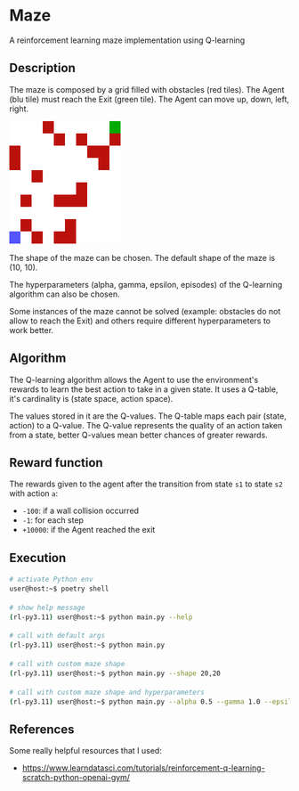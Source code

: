 # Maze

A reinforcement learning maze implementation using Q-learning

## Description

The maze is composed by a grid filled with obstacles (red tiles). The Agent (blu tile) must reach the Exit (green tile).
The Agent can move up, down, left, right.

<kbd>
<img src="docs/maze.png" alt="maze" />
</kbd>

The shape of the maze can be chosen. The default shape of the maze is (10, 10).

The hyperparameters (alpha, gamma, epsilon, episodes) of the Q-learning algorithm can also be chosen.

Some instances of the maze cannot be solved (example: obstacles do not allow to reach the Exit) and others require different hyperparameters to work better.

## Algorithm

The Q-learning algorithm allows the Agent to use the environment's rewards to learn the best action to take in a given state.
It uses a Q-table, it's cardinality is (state space, action space).

The values stored in it are the Q-values. The Q-table maps each pair (state, action) to a Q-value. The Q-value represents the quality of an action taken from a state, better Q-values mean better chances of greater rewards.

## Reward function
The rewards given to the agent after the transition from state `s1` to state `s2` with action `a`:
- `-100`: if a wall collision occurred
- `-1`: for each step
- `+10000`: if the Agent reached the exit

## Execution

```bash
# activate Python env
user@host:~$ poetry shell

# show help message
(rl-py3.11) user@host:~$ python main.py --help

# call with default args
(rl-py3.11) user@host:~$ python main.py

# call with custom maze shape
(rl-py3.11) user@host:~$ python main.py --shape 20,20

# call with custom maze shape and hyperparameters
(rl-py3.11) user@host:~$ python main.py --alpha 0.5 --gamma 1.0 --epsilon 0.3 --episodes 10000 --shape 20,20
```

## References

Some really helpful resources that I used:

- https://www.learndatasci.com/tutorials/reinforcement-q-learning-scratch-python-openai-gym/
